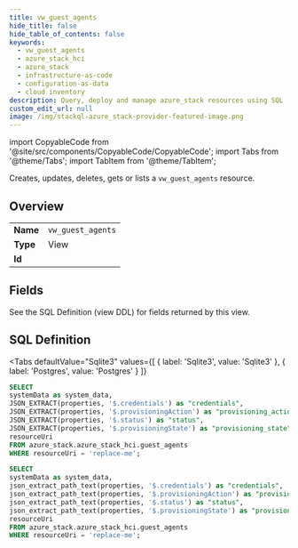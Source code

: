 ```yaml
--- 
title: vw_guest_agents
hide_title: false
hide_table_of_contents: false
keywords:
  - vw_guest_agents
  - azure_stack_hci
  - azure_stack
  - infrastructure-as-code
  - configuration-as-data
  - cloud inventory
description: Query, deploy and manage azure_stack resources using SQL
custom_edit_url: null
image: /img/stackql-azure_stack-provider-featured-image.png
---
```


import CopyableCode from '@site/src/components/CopyableCode/CopyableCode';
import Tabs from '@theme/Tabs';
import TabItem from '@theme/TabItem';

Creates, updates, deletes, gets or lists a <code>vw_guest_agents</code> resource.

## Overview
<table><tbody>
<tr><td><b>Name</b></td><td><code>vw_guest_agents</code></td></tr>
<tr><td><b>Type</b></td><td>View</td></tr>
<tr><td><b>Id</b></td><td><CopyableCode code="azure_stack.azure_stack_hci.vw_guest_agents" /></td></tr>
</tbody></table>

## Fields

See the SQL Definition (view DDL) for fields returned by this view.

## SQL Definition

<Tabs
defaultValue="Sqlite3"
values={[
{ label: 'Sqlite3', value: 'Sqlite3' },
{ label: 'Postgres', value: 'Postgres' }
]}
>
<TabItem value="Sqlite3">

```sql
SELECT
systemData as system_data,
JSON_EXTRACT(properties, '$.credentials') as "credentials",
JSON_EXTRACT(properties, '$.provisioningAction') as "provisioning_action",
JSON_EXTRACT(properties, '$.status') as "status",
JSON_EXTRACT(properties, '$.provisioningState') as "provisioning_state",
resourceUri
FROM azure_stack.azure_stack_hci.guest_agents
WHERE resourceUri = 'replace-me';
```

</TabItem>
<TabItem value="Postgres">

```sql
SELECT
systemData as system_data,
json_extract_path_text(properties, '$.credentials') as "credentials",
json_extract_path_text(properties, '$.provisioningAction') as "provisioning_action",
json_extract_path_text(properties, '$.status') as "status",
json_extract_path_text(properties, '$.provisioningState') as "provisioning_state",
resourceUri
FROM azure_stack.azure_stack_hci.guest_agents
WHERE resourceUri = 'replace-me';
```

</TabItem>
</Tabs>
